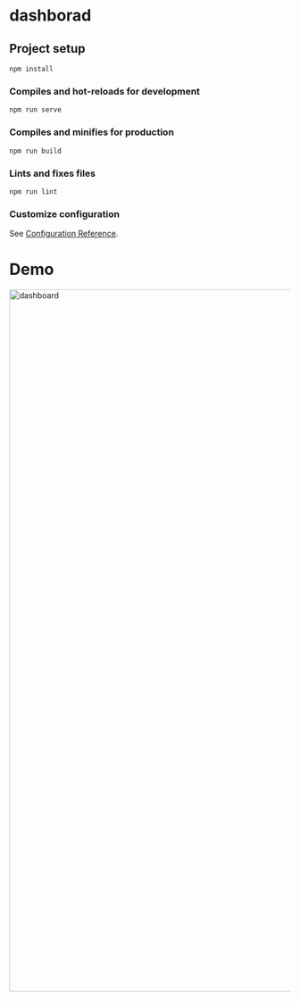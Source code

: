 # dashborad

## Project setup
```
npm install
```

### Compiles and hot-reloads for development
```
npm run serve
```

### Compiles and minifies for production
```
npm run build
```

### Lints and fixes files
```
npm run lint
```

### Customize configuration
See [Configuration Reference](https://cli.vuejs.org/config/).


# Demo
<img width="1258" alt="dashboard" src="https://user-images.githubusercontent.com/25802959/176326556-0d45a48e-8612-4e72-bd4f-93f24640da92.png">
